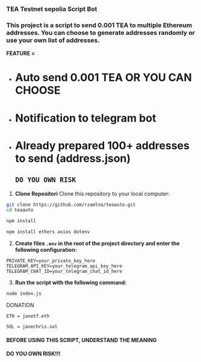 ### TEA Testnet sepolia Script Bot
### This project is a script to send 0.001 TEA to multiple Ethereum addresses. You can choose to generate addresses randomly or use your own list of addresses.

**FEATURE =**
- # **Auto send 0.001 TEA OR YOU CAN CHOOSE**
- # **Notification to telegram bot**
- # **Already prepared 100+ addresses to send (address.json)**
  ## **`DO YOU OWN RISK`**
  
1. **Clone Repositori**
Clone this repository to your local computer:
```bash
git clone https://github.com/rzamlna/teaauto.git
cd teaauto
```
```bash
npm install
```
```bash
npm install ethers axios dotenv
```

2. **Create files `.env` in the root of the project directory and enter the following configuration:**
```plaintext
PRIVATE_KEY=your_private_key_here
TELEGRAM_API_KEY=your_telegram_api_key_here
TELEGRAM_CHAT_ID=your_telegram_chat_id_here
```
3. **Run the script with the following command:**
```bash
node index.js
```

DONATION

`ETH = janetf.eth`

`SOL = janechris.sol`

#### **BEFORE USING THIS SCRIPT, UNDERSTAND THE MEANING**
#### **DO YOU OWN RISK!!!**
